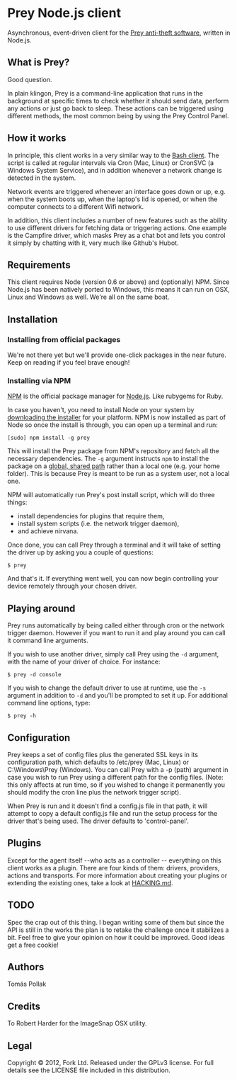 # Prey Node.js client

Asynchronous, event-driven client for the [Prey anti-theft software](http://preyproject.com), written in Node.js.

## What is Prey?

Good question.

In plain klingon, Prey is a command-line application that runs in the background at specific times to check whether it
should send data, perform any actions or just go back to sleep. These actions can be triggered using different methods,
the most common being by using the Prey Control Panel.

## How it works

In principle, this client works in a very similar way to the [Bash client](https://github.com/prey/prey-bash-client). The
script is called at regular intervals via Cron (Mac, Linux) or CronSVC (a Windows System Service), and in addition
whenever a network change is detected in the system.

Network events are triggered whenever an interface goes down or up, e.g. when the system boots up, when the laptop's lid
is opened, or when the computer connects to a different Wifi network.

In addition, this client includes a number of new features such as the ability to use different drivers for fetching data
or triggering actions. One example is the Campfire driver, which masks Prey as a chat bot and lets you control it simply
by chatting with it, very much like Github's Hubot.

## Requirements

This client requires Node (version 0.6 or above) and (optionally) NPM. Since Node.js has been natively ported to Windows,
this means it can run on OSX, Linux and Windows as well. We're all on the same boat.

## Installation

### Installing from official packages

We're not there yet but we'll provide one-click packages in the near future. Keep on reading if you feel brave enough!

### Installing via NPM

[NPM](http://npmjs.org) is the official package manager for [Node.js](http://nodejs.org). Like rubygems for Ruby.

In case you haven't, you need to install Node on your system by [downloading the installer](http://nodejs.org/dist/latest/)
for your platform. NPM is now installed as part of Node so once the install is through, you can open up a terminal and
run:

    [sudo] npm install -g prey

This will install the Prey package from NPM's repository and fetch all the necessary dependencies. The `-g` argument
instructs `npm` to install the package on a [global, shared path](http://blog.nodejs.org/2011/03/23/npm-1-0-global-vs-local-installation/) 
rather than a local one (e.g. your home folder). This is because Prey is meant to be run as a system user, not a 
local one. 

NPM will automatically run Prey's post install script, which will do three things:

  - install dependencies for plugins that require them,
  - install system scripts (i.e. the network trigger daemon),
  - and achieve nirvana.

Once done, you can call Prey through a terminal and it will take of setting the driver up by asking you a couple of
questions:

    $ prey

And that's it. If everything went well, you can now begin controlling your device remotely through your chosen driver.

## Playing around

Prey runs automatically by being called either through cron or the network trigger daemon. However if you want to run it
and play around you can call it command line arguments.

If you wish to use another driver, simply call Prey using the `-d` argument, with the name of your driver of choice.
For instance:

    $ prey -d console

If you wish to change the default driver to use at runtime, use the `-s` argument in addition to `-d` and you'll be 
prompted to set it up. For additional command line options, type:

    $ prey -h

## Configuration

Prey keeps a set of config files plus the generated SSL keys in its configuration path, which defaults to /etc/prey 
(Mac, Linux) or C:\Windows\Prey (Windows). You can call Prey with a -p (path) argument in case you wish to run Prey using
a different path for the config files. (Note: this only affects at run time, so if you wished to change it permanently
you should modify the cron line plus the network trigger script).

When Prey is run and it doesn't find a config.js file in that path, it will attempt to copy a default config.js file and
run the setup process for the driver that's being used. The driver defaults to 'control-panel'.

## Plugins

Except for the agent itself --who acts as a controller -- everything on this client works as a plugin. There are
four kinds of them: drivers, providers, actions and transports. For more information about creating your plugins or 
extending the existing ones, take a look at [HACKING.md](http://github.com/prey/prey-node-client/master/HACKING.md).

## TODO

Spec the crap out of this thing. I began writing some of them but since the API is still in the works the plan is to
retake the challenge once it stabilizes a bit. Feel free to give your opinion on how it could be improved. Good ideas 
get a free cookie!

## Authors

Tomás Pollak

## Credits

To Robert Harder for the ImageSnap OSX utility.

## Legal

Copyright © 2012, Fork Ltd.
Released under the GPLv3 license.
For full details see the LICENSE file included in this distribution.
